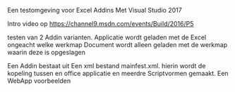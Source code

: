Een testomgeving voor Excel Addins
Met Visual Studio 2017

Intro video op https://channel9.msdn.com/events/Build/2016/P5

testen van 2 Addin varianten.
  Applicatie wordt geladen met de Excel ongeacht welke werkmap
  Document   wordt alleen geladen met de werkmap waarin deze is opgeslagen

Een Addin bestaat uit 
  Een xml bestand mainfest.xml.
    hierin wordt de kopeling tussen en office applicatie en meerdre Scriptvormen gemaakt.
  Een WebApp
       voorbeelden
  
